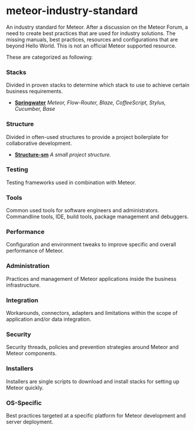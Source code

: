 # meteor-industry-standard
An industry standard for Meteor. After a discussion on the Meteor Forum, a need to create best practices that are used for industry solutions. The missing manuals, best practices, resources and configurations that are beyond Hello World. This is not an official Meteor supported resource.

These are categorized as following:

### Stacks

Divided in proven stacks to determine which stack to use to achieve certain business requirements.

  - [**Springwater**](https://github.com/amazingsam/meteor-industry-standard/blob/master/Stacks/Springwater/install.md)
  *Meteor, Flow-Router, Blaze, CoffeeScript, Stylus, Cucumber, Base*


### Structure

Divided in often-used structures to provide a project boilerplate for collaborative development.

  - [**Structure-sm**](https://github.com/amazingsam/meteor-industry-standard/blob/master/Structure/structure-sm/structure-sm.md)
  *A small project structure.*


### Testing

Testing frameworks used in combination with Meteor.

### Tools

Common used tools for software engineers and administrators. Commandline tools, IDE, build tools, package management and debuggers.

### Performance

Configuration and environment tweaks to improve specific and overall performance of Meteor.

### Administration

Practices and management of Meteor applications inside the business infrastructure.

### Integration

Workarounds, connectors, adapters and limitations within the scope of application and/or data integration.

### Security

Security threads, policies and prevention strategies around Meteor and Meteor components.

### Installers

Installers are single scripts to download and install stacks for setting up Meteor quickly.

### OS-Specific

Best practices targeted at a specific platform for Meteor development and server deployment.
